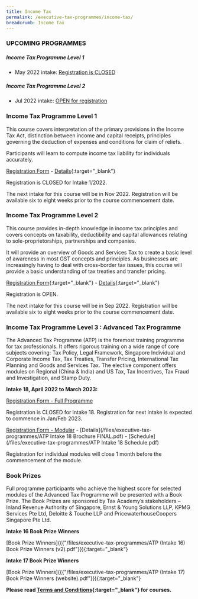 ```yaml
---
title: Income Tax
permalink: /executive-tax-programmes/income-tax/
breadcrumb: Income Tax
---
```

### **UPCOMING PROGRAMMES**
##### **Income Tax Programme Level 1**

* May 2022 intake: [Registration is CLOSED](/executive-tax-programmes/income-tax/#etp1oct-ta-id) 

##### **Income Tax Programme Level 2**

* Jul 2022 intake: [OPEN for registration](/executive-tax-programmes/income-tax/#etp2sep-ta-id) 

<a id="etp1oct-ta-id"></a>
### **Income Tax Programme Level 1**

This course covers interpretation of the primary provisions in the Income Tax Act, distinction between income and capital receipts, principles governing the deduction of expenses and conditions for claim of reliefs.

Participants will learn to compute income tax liability for individuals accurately.

[Registration Form](https://form.gov.sg/6246cc34b4a2af001287f62d) - [Details](/files/executive-tax-programmes/income-tax/L1_IT_2022_1_new_v3.pdf){:target="_blank"}

Registration is CLOSED for Intake 1/2022.

The next intake for this course will be in Nov 2022.  Registration will be available six to eight weeks prior to the course commencement date.

<a id="etp2sep-ta-id"></a>
### **Income Tax Programme Level 2**

This course provides in-depth knowledge in income tax principles and covers concepts on taxability, deductibility and capital allowances relating to sole-proprietorships, partnerships and companies.

It will provide an overview of Goods and Services Tax to create a basic level of awareness in most GST concepts and principles. As businesses are increasingly having to deal with cross-border tax issues, this course will provide a basic understanding of tax treaties and transfer pricing.

[Registration Form](https://form.gov.sg/628ae0c03778d8001158cbdb){:target="_blank"} -  [Details](/files/executive-tax-programmes/income-tax/coursebrochureL2IT12022.pdf){:target="_blank"} 

Registration is OPEN.  

The next intake for this course will be in Sep 2022. Registration will be available six to eight weeks prior to the course commencement date.

<a id="atp-ta-id"></a>
### **Income Tax Programme Level 3 : Advanced Tax Programme**

The Advanced Tax Programme (ATP) is the foremost training programme for tax professionals. It offers rigorous training on a wide range of core subjects covering: Tax Policy, Legal Framework, Singapore Individual and Corporate Income Tax, Tax Treaties, Transfer Pricing, International Tax Planning and Goods and Services Tax. The elective component offers modules on Regional (China & India) and US Tax, Tax Incentives, Tax Fraud and Investigation, and Stamp Duty.

**Intake 18, April 2022 to March 2023:**

[Registration Form - Full Programme](https://form.gov.sg/61e17addbdbbe60012a7afcd)

Registration is CLOSED for intake 18.  Registration for next intake is expected to commence in Jan/Feb 2023.

[Registration Form - Modular](https://form.gov.sg/61ea54e967949600147c4375) - [Details](/files/executive-tax-programmes/ATP Intake 18 Brochure FINAL.pdf) - [Schedule](/files/executive-tax-programmes/ATP Intake 18 Schedule.pdf)

Registration for individual modules will close 1 month before the commencement of the module.


### **Book Prizes**

Full programme participants who achieve the highest score for selected modules of the Advanced Tax Programme will be presented with a Book Prize. The Book Prizes are sponsored by Tax Academy’s stakeholders – Inland Revenue Authority of Singapore, Ernst &amp; Young Solutions LLP, KPMG Services Pte Ltd, Deloitte &amp; Touche LLP and PricewaterhouseCoopers Singapore Pte Ltd.

**Intake 16 Book Prize Winners**

[Book Prize Winners]({{"/files/executive-tax-programmes/ATP (Intake 16) Book Prize Winners (v2).pdf"}}){:target="_blank"}

**Intake 17 Book Prize Winners**

[Book Prize Winners]({{"/files/executive-tax-programmes/ATP (Intake 17) Book Prize Winners (website).pdf"}}){:target="_blank"}

**Please read [Terms and Conditions](https://production-iras-tax-academy.netlify.com/executive-tax-programmes/terms-and-conditions/){:target="_blank"} for courses.**